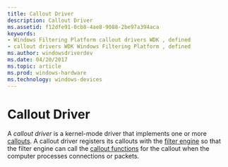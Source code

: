 ```yaml
---
title: Callout Driver
description: Callout Driver
ms.assetid: f12dfe91-0cb8-4ae8-9088-2be97a394aca
keywords:
- Windows Filtering Platform callout drivers WDK , defined
- callout drivers WDK Windows Filtering Platform , defined
ms.author: windowsdriverdev
ms.date: 04/20/2017
ms.topic: article
ms.prod: windows-hardware
ms.technology: windows-devices
---
```


# Callout Driver


A *callout driver* is a kernel-mode driver that implements one or more [callouts](callout.md). A callout driver registers its callouts with the [filter engine](filter-engine.md) so that the filter engine can call the [callout functions](callout-function.md) for the callout when the computer processes connections or packets.

 

 





